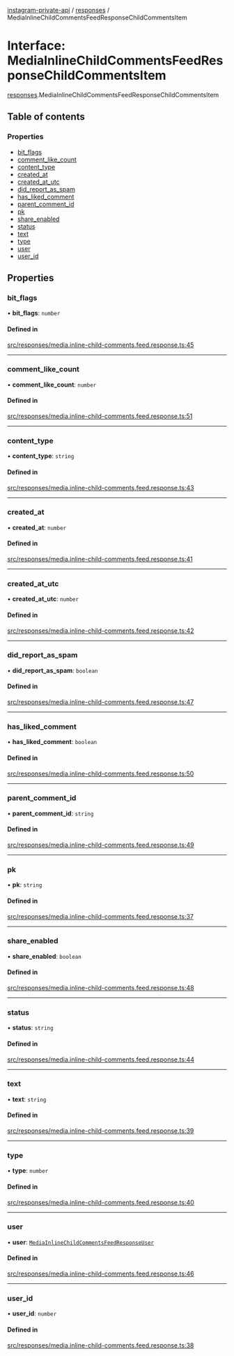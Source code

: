 [instagram-private-api](../../README.md) / [responses](../../modules/responses.md) / MediaInlineChildCommentsFeedResponseChildCommentsItem

# Interface: MediaInlineChildCommentsFeedResponseChildCommentsItem

[responses](../../modules/responses.md).MediaInlineChildCommentsFeedResponseChildCommentsItem

## Table of contents

### Properties

- [bit\_flags](MediaInlineChildCommentsFeedResponseChildCommentsItem.md#bit_flags)
- [comment\_like\_count](MediaInlineChildCommentsFeedResponseChildCommentsItem.md#comment_like_count)
- [content\_type](MediaInlineChildCommentsFeedResponseChildCommentsItem.md#content_type)
- [created\_at](MediaInlineChildCommentsFeedResponseChildCommentsItem.md#created_at)
- [created\_at\_utc](MediaInlineChildCommentsFeedResponseChildCommentsItem.md#created_at_utc)
- [did\_report\_as\_spam](MediaInlineChildCommentsFeedResponseChildCommentsItem.md#did_report_as_spam)
- [has\_liked\_comment](MediaInlineChildCommentsFeedResponseChildCommentsItem.md#has_liked_comment)
- [parent\_comment\_id](MediaInlineChildCommentsFeedResponseChildCommentsItem.md#parent_comment_id)
- [pk](MediaInlineChildCommentsFeedResponseChildCommentsItem.md#pk)
- [share\_enabled](MediaInlineChildCommentsFeedResponseChildCommentsItem.md#share_enabled)
- [status](MediaInlineChildCommentsFeedResponseChildCommentsItem.md#status)
- [text](MediaInlineChildCommentsFeedResponseChildCommentsItem.md#text)
- [type](MediaInlineChildCommentsFeedResponseChildCommentsItem.md#type)
- [user](MediaInlineChildCommentsFeedResponseChildCommentsItem.md#user)
- [user\_id](MediaInlineChildCommentsFeedResponseChildCommentsItem.md#user_id)

## Properties

### bit\_flags

• **bit\_flags**: `number`

#### Defined in

[src/responses/media.inline-child-comments.feed.response.ts:45](https://github.com/Nerixyz/instagram-private-api/blob/b3351b9/src/responses/media.inline-child-comments.feed.response.ts#L45)

___

### comment\_like\_count

• **comment\_like\_count**: `number`

#### Defined in

[src/responses/media.inline-child-comments.feed.response.ts:51](https://github.com/Nerixyz/instagram-private-api/blob/b3351b9/src/responses/media.inline-child-comments.feed.response.ts#L51)

___

### content\_type

• **content\_type**: `string`

#### Defined in

[src/responses/media.inline-child-comments.feed.response.ts:43](https://github.com/Nerixyz/instagram-private-api/blob/b3351b9/src/responses/media.inline-child-comments.feed.response.ts#L43)

___

### created\_at

• **created\_at**: `number`

#### Defined in

[src/responses/media.inline-child-comments.feed.response.ts:41](https://github.com/Nerixyz/instagram-private-api/blob/b3351b9/src/responses/media.inline-child-comments.feed.response.ts#L41)

___

### created\_at\_utc

• **created\_at\_utc**: `number`

#### Defined in

[src/responses/media.inline-child-comments.feed.response.ts:42](https://github.com/Nerixyz/instagram-private-api/blob/b3351b9/src/responses/media.inline-child-comments.feed.response.ts#L42)

___

### did\_report\_as\_spam

• **did\_report\_as\_spam**: `boolean`

#### Defined in

[src/responses/media.inline-child-comments.feed.response.ts:47](https://github.com/Nerixyz/instagram-private-api/blob/b3351b9/src/responses/media.inline-child-comments.feed.response.ts#L47)

___

### has\_liked\_comment

• **has\_liked\_comment**: `boolean`

#### Defined in

[src/responses/media.inline-child-comments.feed.response.ts:50](https://github.com/Nerixyz/instagram-private-api/blob/b3351b9/src/responses/media.inline-child-comments.feed.response.ts#L50)

___

### parent\_comment\_id

• **parent\_comment\_id**: `string`

#### Defined in

[src/responses/media.inline-child-comments.feed.response.ts:49](https://github.com/Nerixyz/instagram-private-api/blob/b3351b9/src/responses/media.inline-child-comments.feed.response.ts#L49)

___

### pk

• **pk**: `string`

#### Defined in

[src/responses/media.inline-child-comments.feed.response.ts:37](https://github.com/Nerixyz/instagram-private-api/blob/b3351b9/src/responses/media.inline-child-comments.feed.response.ts#L37)

___

### share\_enabled

• **share\_enabled**: `boolean`

#### Defined in

[src/responses/media.inline-child-comments.feed.response.ts:48](https://github.com/Nerixyz/instagram-private-api/blob/b3351b9/src/responses/media.inline-child-comments.feed.response.ts#L48)

___

### status

• **status**: `string`

#### Defined in

[src/responses/media.inline-child-comments.feed.response.ts:44](https://github.com/Nerixyz/instagram-private-api/blob/b3351b9/src/responses/media.inline-child-comments.feed.response.ts#L44)

___

### text

• **text**: `string`

#### Defined in

[src/responses/media.inline-child-comments.feed.response.ts:39](https://github.com/Nerixyz/instagram-private-api/blob/b3351b9/src/responses/media.inline-child-comments.feed.response.ts#L39)

___

### type

• **type**: `number`

#### Defined in

[src/responses/media.inline-child-comments.feed.response.ts:40](https://github.com/Nerixyz/instagram-private-api/blob/b3351b9/src/responses/media.inline-child-comments.feed.response.ts#L40)

___

### user

• **user**: [`MediaInlineChildCommentsFeedResponseUser`](MediaInlineChildCommentsFeedResponseUser.md)

#### Defined in

[src/responses/media.inline-child-comments.feed.response.ts:46](https://github.com/Nerixyz/instagram-private-api/blob/b3351b9/src/responses/media.inline-child-comments.feed.response.ts#L46)

___

### user\_id

• **user\_id**: `number`

#### Defined in

[src/responses/media.inline-child-comments.feed.response.ts:38](https://github.com/Nerixyz/instagram-private-api/blob/b3351b9/src/responses/media.inline-child-comments.feed.response.ts#L38)
